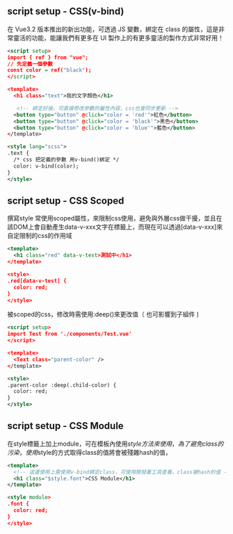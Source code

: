 ## script setup - CSS(v-bind)

在 Vue3.2 版本推出的新出功能，可透過 JS 變數，綁定在 class 的屬性，這是非常靈活的功能，能讓我們有更多在 UI 製作上的有更多靈活的製作方式非常好用！

<!--sec data-title="v-bind 範例 :" data-id="section1" data-show=true ces-->

```xml
<script setup>
import { ref } from "vue";
// 先定義一個參數
const color = ref("black");
</script>

<template>
  <h1 class="text">我的文字顏色</h1>

   <!-- 綁定好後，可直接修改參數的屬性內容，css也會同步更新 -->
  <button type="button" @click="color = 'red'">紅色</button>
  <button type="button" @click="color = 'black'">黑色</button>
  <button type="button" @click="color = 'blue'">藍色</button>
</template>

<style lang="scss">
.text {
  /* css 把定義的參數 用v-bind()綁定 */
  color: v-bind(color);
}
</style>
```

<!--endsec-->


## script setup - CSS Scoped
撰寫style 常使用scoped屬性，來限制css使用，避免與外層css做干擾，並且在該DOM上會自動產生data-v-xxx文字在標籤上，而現在可以透過[data-v-xxx]來自定限制的css的作用域

<!--sec data-title="Scoped 範例 :" data-id="section2" data-show=true ces-->

```xml
<template>
  <h1 class="red" data-v-test>測試中</h1>
</template>

<style>
.red[data-v-test] {
  color: red;
}
</style>
```


被scoped的css，修改時需使用:deep(<class>)來更改值（ 也可影響到子組件 )
```xml
<script setup>
import Test from './components/Test.vue'
</script>

<template>
  <Text class="parent-color" />
</template>

<style>
.parent-color :deep(.child-color) {
  color: red;
}
</style>
```

<!--endsec-->


## script setup - CSS Module
在style標籤上加上module，可在模板內使用$style方法來使用，為了避免class的污染，使用$style的方式取得class的值將會被殘雜hash的值，

<!--sec data-title="Module 範例 :" data-id="section3" data-show=true ces-->

```xml
<template>
  <!-- 這邊使用上需使用v-bind綁定class，可使用開發著工具查看，class被hash的值 -->
  <h1 class="$style.font">CSS Module</h1>
</template>

<style module>
.font {
  color: red;
}
</style>

```

<!--endsec-->
